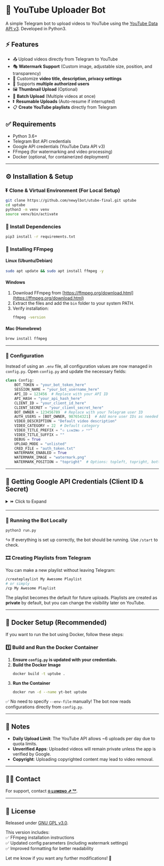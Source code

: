 # 🚀 **YouTube Uploader Bot**  

A simple Telegram bot to upload videos to YouTube using the [YouTube Data API v3](https://developers.google.com/youtube/v3/). Developed in Python3.  

## ⚡ **Features**  

- 📤 Upload videos directly from Telegram to YouTube  
- 🎭 **Watermark Support** (Custom image, adjustable size, position, and transparency)  
- 📝 Customize **video title, description, privacy settings**  
- 🔗 Supports **multiple authorized users**  
- 🖼️ **Thumbnail Upload** (Optional)  
- 📂 **Batch Upload** (Multiple videos at once)
- ⏬ **Resumable Uploads** (Auto-resume if interrupted)
- 📋 **Create YouTube playlists** directly from Telegram

## ✅ **Requirements**  

- Python 3.6+  
- Telegram Bot API credentials  
- Google API credentials (YouTube Data API v3)  
- FFmpeg (for watermarking and video processing)  
- Docker (optional, for containerized deployment)  

---

## ⚙️ **Installation & Setup**  

### ⏬ **Clone & Virtual Environment (For Local Setup)**  

```bash
git clone https://github.com/newylbot/utube-final.git uptube  
cd uptube  
python3 -m venv venv  
source venv/bin/activate  
```  

### 📌 **Install Dependencies**  

```bash
pip3 install -r requirements.txt  
```  

### 🔹 **Installing FFmpeg**  

#### **Linux (Ubuntu/Debian)**  
```bash
sudo apt update && sudo apt install ffmpeg -y
```  

#### **Windows**  
1. Download FFmpeg from [https://ffmpeg.org/download.html](https://ffmpeg.org/download.html)  
2. Extract the files and add the `bin` folder to your system PATH.  
3. Verify installation:  
   ```bash
   ffmpeg -version
   ```  

#### **Mac (Homebrew)**  
```bash
brew install ffmpeg
```  

---

### 📌 **Configuration**  

Instead of using an `.env` file, all configuration values are now managed in `config.py`. Open `config.py` and update the necessary fields:  

```python
class Config:
    BOT_TOKEN = "your_bot_token_here"
    SESSION_NAME = "your_bot_username_here"
    API_ID = 123456  # Replace with your API ID
    API_HASH = "your_api_hash_here"
    CLIENT_ID = "your_client_id_here"
    CLIENT_SECRET = "your_client_secret_here"
    BOT_OWNER = 123456789  # Replace with your Telegram user ID
    AUTH_USERS = [BOT_OWNER, 987654321]  # Add more user IDs as needed
    VIDEO_DESCRIPTION = "Default video description"
    VIDEO_CATEGORY = 22  # Default category
    VIDEO_TITLE_PREFIX = "๏ ʟᴜᴍɪɴᴏ ⇗ ˣᵖ"
    VIDEO_TITLE_SUFFIX = ""
    DEBUG = True
    UPLOAD_MODE = "unlisted"
    CRED_FILE = "auth_token.txt"
    WATERMARK_ENABLED = True
    WATERMARK_IMAGE = "watermark.png"
    WATERMARK_POSITION = "topright"  # Options: topleft, topright, bottomleft, bottomright
```  

---

## 🔗 **Getting Google API Credentials (Client ID & Secret)**  

<details>
<summary>⏩ Click to Expand</summary>

To use the YouTube Data API, you need Google API credentials:  

1. **Go to the Google Cloud Console**: [GCP Cloud Console](https://console.developers.google.com)  
2. **Create a new project** (or select an existing one).  
3. **Enable the YouTube Data API v3**:  
   - Go to `APIs & Services` > `Library` > Search for `YouTube Data API v3`  
   - Click `Enable`  
4. **Create OAuth 2.0 Credentials**:  
   - Go to `APIs & Services` > `Credentials`  
   - Click `Create Credentials` > `OAuth Client ID`  
   - Choose `Application Type: Web Application`  
   - Set `Authorized Redirect URIs` to `http://localhost`  
   - Click `Create`  
5. **Copy your `Client ID` and `Client Secret`** and add them to `config.py`.  

</details>  

---

### 🤖 **Running the Bot Locally**  

```bash
python3 run.py
```

↪️ If everything is set up correctly, the bot should be running. Use `/start` to check.

### 🎞 **Creating Playlists from Telegram**

You can make a new playlist without leaving Telegram:

```bash
/createplaylist My Awesome Playlist
# or simply
/cp My Awesome Playlist
```

The playlist becomes the default for future uploads. Playlists are created as
**private** by default, but you can change the visibility later on YouTube.

---

## 💪 **Docker Setup (Recommended)**  

If you want to run the bot using Docker, follow these steps:  

### **1️⃣ Build and Run the Docker Container**  

1. **Ensure `config.py` is updated with your credentials.**  
2. **Build the Docker Image**  
   ```bash
   docker build -t uptube .
   ```  
3. **Run the Container**  
   ```bash
   docker run -d --name yt-bot uptube
   ```  

✅ No need to specify `--env-file` manually! The bot now reads configurations directly from `config.py`.  

---

## 🔔 **Notes**  

- **Daily Upload Limit**: The YouTube API allows ~6 uploads per day due to quota limits.  
- **Unverified Apps**: Uploaded videos will remain private unless the app is verified by Google.  
- **Copyright**: Uploading copyrighted content may lead to video removal.  

---

## 🤙🏻 **Contact**  

For support, contact **[๏ ʟᴜᴍɪɴᴏ ⇗ ˣᵖ](https://telegram.dog/itz_lumino)**.  

---

## 🧪 **License**  

Released under [GNU GPL v3.0](LICENSE).

This version includes:  
✅ FFmpeg installation instructions  
✅ Updated config parameters (including watermark settings)  
✅ Improved formatting for better readability  

Let me know if you want any further modifications! 🚀
